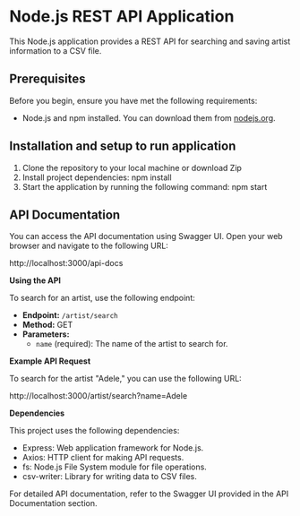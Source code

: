# Node.js REST API Application

This Node.js application provides a REST API for searching and saving artist information to a CSV file.

## Prerequisites

Before you begin, ensure you have met the following requirements:

- Node.js and npm installed. You can download them from [nodejs.org](https://nodejs.org/).

## Installation and setup to run application
1. Clone the repository to your local machine or download Zip
2. Install project dependencies: npm install
3. Start the application by running the following command: npm start

## API Documentation

You can access the API documentation using Swagger UI. Open your web browser and navigate to the following URL:

http://localhost:3000/api-docs

**Using the API**

To search for an artist, use the following endpoint:

- **Endpoint:** `/artist/search`
- **Method:** GET
- **Parameters:**
  - `name` (required): The name of the artist to search for.

**Example API Request**

To search for the artist "Adele," you can use the following URL:

http://localhost:3000/artist/search?name=Adele

**Dependencies**

This project uses the following dependencies:

- Express: Web application framework for Node.js.
- Axios: HTTP client for making API requests.
- fs: Node.js File System module for file operations.
- csv-writer: Library for writing data to CSV files.

For detailed API documentation, refer to the Swagger UI provided in the API Documentation section.

